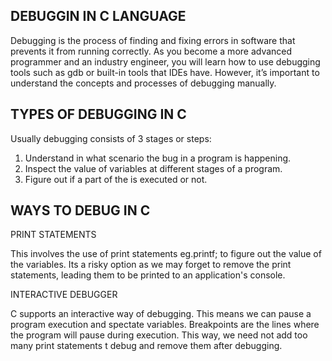 ## DEBUGGIN IN C LANGUAGE

Debugging is the process of finding and fixing errors in software that prevents it from running correctly. As you become a more advanced programmer and an industry engineer, you will learn how to use debugging tools such as gdb or built-in tools that IDEs have. However, it’s important to understand the concepts and processes of debugging manually.

## TYPES OF DEBUGGING IN C

Usually debugging consists of 3 stages or steps:
1. Understand in what scenario the bug in a program is happening.
2. Inspect the value of variables at different stages of a program.
3. Figure out if a part of the is executed or not.

## WAYS TO DEBUG IN C

PRINT STATEMENTS

This involves the use of print statements eg.printf; to figure out the value of the variables. Its a risky option as we  may forget to remove the print statements, leading them to be printed to an application's console.


INTERACTIVE DEBUGGER

C supports an interactive way of debugging. This means we can pause a program execution and spectate variables. Breakpoints are the lines where the program will pause during execution. This way, we need not add too many print statements t debug and remove them after debugging.
